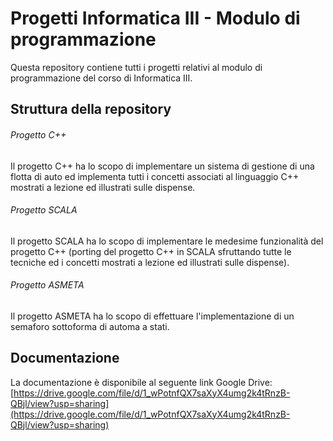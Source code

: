 # Progetti Informatica III - Modulo di programmazione
Questa repository contiene tutti i progetti relativi al modulo di programmazione del corso di Informatica III.

## Struttura della repository
###### Progetto C++
Il progetto C++ ha lo scopo di implementare un sistema di gestione di una flotta di auto ed implementa tutti i concetti associati al linguaggio C++ mostrati a lezione ed illustrati sulle dispense.

###### Progetto SCALA
Il progetto SCALA ha lo scopo di implementare le medesime funzionalità del progetto C++ (porting del progetto C++ in SCALA sfruttando tutte le tecniche ed i concetti mostrati a lezione ed illustrati sulle dispense).

###### Progetto ASMETA
Il progetto ASMETA ha lo scopo di effettuare l'implementazione di un semaforo sottoforma di automa a stati.

## Documentazione
La documentazione è disponibile al seguente link Google Drive:<br>
[https://drive.google.com/file/d/1_wPotnfQX7saXyX4umg2k4tRnzB-QBjl/view?usp=sharing](https://drive.google.com/file/d/1_wPotnfQX7saXyX4umg2k4tRnzB-QBjl/view?usp=sharing)
